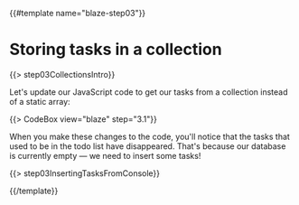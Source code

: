 {{#template name="blaze-step03"}}

# Storing tasks in a collection

{{> step03CollectionsIntro}}

Let's update our JavaScript code to get our tasks from a collection instead of a static array:

{{> CodeBox view="blaze" step="3.1"}}

When you make these changes to the code, you'll notice that the tasks that used to be in the todo list have disappeared. That's because our database is currently empty &mdash; we need to insert some tasks!

{{> step03InsertingTasksFromConsole}}

{{/template}}
